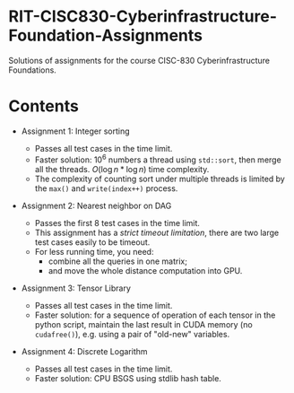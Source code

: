 # RIT-CISC830-Cyberinfrastructure-Foundation-Assignments

Solutions of assignments for the course CISC-830 Cyberinfrastructure Foundations.

# Contents

* Assignment 1: Integer sorting
  * Passes all test cases in the time limit.
  * Faster solution: $10^6$ numbers a thread using `std::sort`, then merge all the threads. $O(\log n * \log n)$ time complexity.
  * The complexity of counting sort under multiple threads is limited by the `max()` and `write(index++)` process.

* Assignment 2: Nearest neighbor on DAG
  * Passes the first 8 test cases in the time limit.
  * This assignment has a *strict timeout limitation*, there are two large test cases easily to be timeout.
  * For less running time, you need:
    * combine all the queries in one matrix;
    * and move the whole distance computation into GPU.    

* Assignment 3: Tensor Library
  * Passes all test cases in the time limit.
  * Faster solution: for a sequence of operation of each tensor in the python script, maintain the last result in CUDA memory (no `cudafree()`), e.g. using a pair of "old-new" variables.

* Assignment 4: Discrete Logarithm
  * Passes all test cases in the time limit.
  * Faster solution: CPU BSGS using stdlib hash table.

